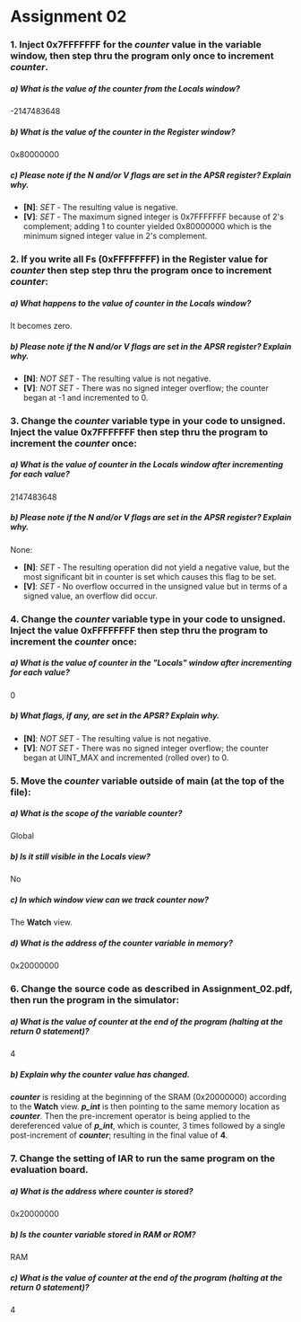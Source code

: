 # Assignment 02

### 1. Inject 0x7FFFFFFF for the ***counter*** value in the variable window, then step thru the program only once to increment ***counter***.

##### a) What is the value of the *counter* from the *Locals* window?

-2147483648

##### b) What is the value of the *counter* in the *Register* window?

0x80000000

##### c) Please note if the N and/or V flags are set in the APSR register? Explain why.

- **[N]**: *SET* - The resulting value is negative.
- **[V]**: *SET* - The maximum signed integer is 0x7FFFFFFF because of 2's complement; adding 1 to counter yielded 0x80000000 which is the minimum signed integer value in 2's complement.

### 2. If you write all Fs (0xFFFFFFFF) in the Register value for ***counter*** then step step thru the program once to increment ***counter***:

##### a) What happens to the value of *counter* in the *Locals* window?

It becomes zero.

##### b) Please note if the N and/or V flags are set in the APSR register? Explain why.

- **[N]**: *NOT SET* - The resulting value is not negative.
- **[V]**: *NOT SET* - There was no signed integer overflow; the counter began at -1 and incremented to 0.

### 3. Change the ***counter*** variable type in your code to **unsigned**. Inject the value **0x7FFFFFFF** then step thru the program to increment the ***counter*** once:

##### a) What is the value of *counter* in the *Locals* window after incrementing for each value?

2147483648

##### b) Please note if the N and/or V flags are set in the APSR register? Explain why.

None:
- **[N]**: *SET* - The resulting operation did not yield a negative value, but the most significant bit in counter is set which causes this flag to be set.
- **[V]**: *SET* - No overflow occurred in the unsigned value but in terms of a signed value, an overflow did occur.

### 4. Change the ***counter*** variable type in your code to **unsigned**. Inject the value **0xFFFFFFFF** then step thru the program to increment the ***counter*** once:

##### a) What is the value of *counter* in the "Locals" window after incrementing for each value?

0

##### b) What flags, if any, are set in the APSR? Explain why.

- **[N]**: *NOT SET* - The resulting value is not negative.
- **[V]**: *NOT SET* - There was no signed integer overflow; the counter began at UINT_MAX and incremented (rolled over) to 0.

### 5. Move the ***counter*** variable outside of main (at the top of the file):

##### a) What is the scope of the variable *counter*?

Global

##### b) Is it still visible in the *Locals* view?

No

##### c) In which window view can we track *counter* now?

The **Watch** view.

##### d) What is the address of the *counter* variable in memory?

0x20000000

### 6. Change the source code as described in Assignment_02.pdf, then run the program in the simulator:

##### a) What is the value of *counter* at the end of the program (halting at the *return 0* statement)?

4

##### b) Explain why the counter value has changed.

***counter*** is residing at the beginning of the SRAM (0x20000000) according to the **Watch** view.
***p_int*** is then pointing to the same memory location as ***counter***. Then the pre-increment
operator is being applied to the dereferenced value of ***p_int***, which is counter, 3 times followed
by a single post-increment of ***counter***; resulting in the final value of **4**.

### 7. Change the setting of IAR to run the same program on the **evaluation board**.

##### a) What is the address where *counter* is stored?

0x20000000

##### b) Is the *counter* variable stored in RAM or ROM?

RAM

##### c) What is the value of *counter* at the end of the program (halting at the *return 0* statement)?

4
